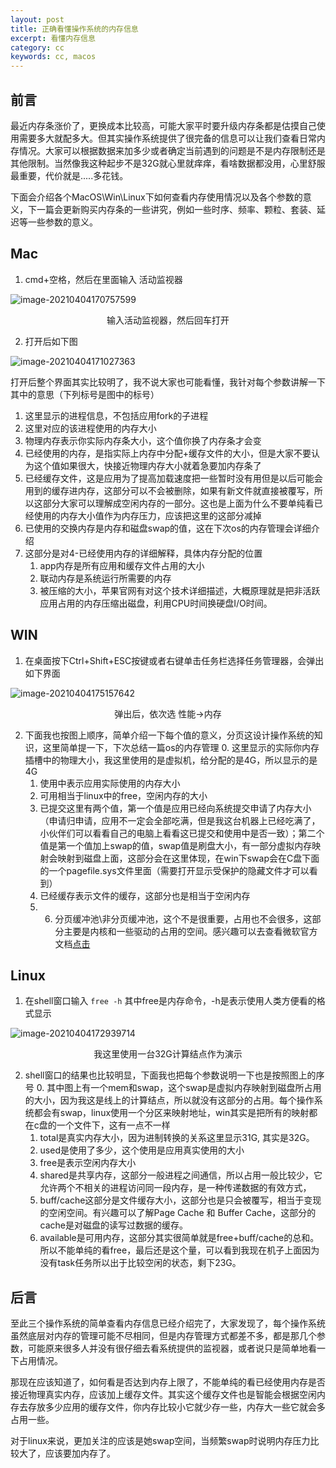 ```yaml
---
layout: post
title: 正确看懂操作系统的内存信息
excerpt: 看懂内存信息
category: cc
keywords: cc, macos
---
```


## 前言

最近内存条涨价了，更换成本比较高，可能大家平时要升级内存条都是估摸自己使用需要多大就配多大。但其实操作系统提供了很完备的信息可以让我们查看日常内存情况。大家可以根据数据来加多少或者确定当前遇到的问题是不是内存限制还是其他限制。当然像我这种起步不是32G就心里就痒痒，看啥数据都没用，心里舒服最重要，代价就是.....多花钱。

下面会介绍各个MacOS\Win\Linux下如何查看内存使用情况以及各个参数的意义，下一篇会更新购买内存条的一些讲究，例如一些时序、频率、颗粒、套装、延迟等一些参数的意义。

## Mac

1. cmd+空格，然后在里面输入 活动监视器

![image-20210404170757599](https://mypicgogo.oss-cn-hangzhou.aliyuncs.com/tuchuang20210404170757.png)

<center>输入活动监视器，然后回车打开</center>



2. 打开后如下图

![image-20210404171027363](https://mypicgogo.oss-cn-hangzhou.aliyuncs.com/tuchuang20210404171027.png)

打开后整个界面其实比较明了，我不说大家也可能看懂，我针对每个参数讲解一下其中的意思（下列标号是图中的标号）

1. 这里显示的进程信息，不包括应用fork的子进程
2. 这里对应的该进程使用的内存大小
3. 物理内存表示你实际内存条大小，这个值你换了内存条才会变
4. 已经使用的内存，是指实际上内存中分配+缓存文件的大小，但是大家不要认为这个值如果很大，快接近物理内存大小就着急要加内存条了
5. 已经缓存文件，这是应用为了提高加载速度把一些暂时没有用但是以后可能会用到的缓存进内存，这部分可以不会被删除，如果有新文件就直接被覆写，所以这部分大家可以理解成空闲内存的一部分。这也是上面为什么不要单纯看已经使用的内存大小值作为内存压力，应该把这里的这部分减掉
6. 已使用的交换内存是内存和磁盘swap的值，这在下次os的内存管理会详细介绍
7. 这部分是对4-已经使用内存的详细解释，具体内存分配的位置
	1. app内存是所有应用和缓存文件占用的大小
	2. 联动内存是系统运行所需要的内存
	3. 被压缩的大小，苹果官网有对这个技术详细描述，大概原理就是把非活跃应用占用的内存压缩出磁盘，利用CPU时间换硬盘I/O时间。

## WIN

1. 在桌面按下Ctrl+Shift+ESC按键或者右键单击任务栏选择任务管理器，会弹出如下界面

![image-20210404175157642](https://mypicgogo.oss-cn-hangzhou.aliyuncs.com/tuchuang20210404175157.png)

<center>弹出后，依次选 性能->内存</center>



2. 下面我也按图上顺序，简单介绍一下每个值的意义，分页这设计操作系统的知识，这里简单提一下，下次总结一篇os的内存管理
   0. 这里显示的实际你内存插槽中的物理大小，我这里使用的是虚拟机，给分配的是4G，所以显示的是4G
   1. 使用中表示应用实际使用的内存大小
   2. 可用相当于linux中的free，空闲内存的大小
   3. 已提交这里有两个值，第一个值是应用已经向系统提交申请了内存大小（申请归申请，应用不一定会全部吃满，但是我这台机器上已经吃满了，小伙伴们可以看看自己的电脑上看看这已提交和使用中是否一致）；第二个值是第一个值加上swap的值，swap值是刷盘大小，有一部分虚拟内存映射会映射到磁盘上面，这部分会在这里体现，在win下swap会在C盘下面的一个pagefile.sys文件里面（需要打开显示受保护的隐藏文件才可以看到）
   4. 已经缓存表示文件的缓存，这部分也是相当于空闲内存
   5. 6. 分页缓冲池\非分页缓冲池，这个不是很重要，占用也不会很多，这部分主要是内核和一些驱动的占用的空间。感兴趣可以去查看微软官方文档[点击](https://docs.microsoft.com/zh-cn/archive/blogs/markrussinovich/pushing-the-limits-of-windows-paged-and-nonpaged-pool
         )

## Linux

1. 在shell窗口输入 ```free -h```  其中free是内存命令，-h是表示使用人类方便看的格式显示

![image-20210404172939714](https://mypicgogo.oss-cn-hangzhou.aliyuncs.com/tuchuang20210404172939.png)

<center>我这里使用一台32G计算结点作为演示</center>



2. shell窗口的结果也比较明显，下面我也把每个参数说明一下也是按照图上的序号
   0. 其中图上有一个mem和swap，这个swap是虚拟内存映射到磁盘所占用的大小，因为我这是线上的计算结点，所以就没有这部分的占用。每个操作系统都会有swap，linux使用一个分区来映射地址，win其实是把所有的映射都在c盘的一个文件下，这有一点不一样
   1. total是真实内存大小，因为进制转换的关系这里显示31G, 其实是32G。
   2. used是使用了多少，这个使用是应用真实使用的大小
   3. free是表示空闲内存大小
   4. shared是共享内存，这部分一般进程之间通信，所以占用一般比较少，它允许两个不相关的进程访问同一段内存，是一种传递数据的有效方式，
   5. buff/cache这部分是文件缓存大小，这部分也是只会被覆写，相当于变现的空闲空间。有兴趣可以了解Page Cache 和 Buffer Cache，这部分的cache是对磁盘的读写过数据的缓存。
   6. available是可用内存，这部分其实很简单就是free+buff/cache的总和。所以不能单纯的看free，最后还是这个量，可以看到我现在机子上面因为没有task任务所以出于比较空闲的状态，剩下23G。

## 后言

至此三个操作系统的简单查看内存信息已经介绍完了，大家发现了，每个操作系统虽然底层对内存的管理可能不尽相同，但是内存管理方式都差不多，都是那几个参数，可能原来很多人并没有很仔细去看系统提供的监视器，或者说只是简单地看一下占用情况。

那现在应该知道了，如何看是否达到内存上限了，不能单纯的看已经使用内存是否接近物理真实内存，应该加上缓存文件。其实这个缓存文件也是智能会根据空闲内存去存放多少应用的缓存文件，你内存比较小它就少存一些，内存大一些它就会多占用一些。

对于linux来说，更加关注的应该是她swap空间，当频繁swap时说明内存压力比较大了，应该要加内存了。